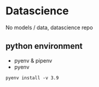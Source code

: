 # Datascience
No models / data, datascience repo

## python environment
- pyenv & pipenv
- pyenv
```
pyenv install -v 3.9
```